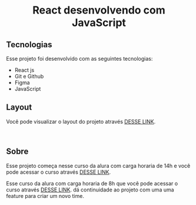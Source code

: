 <h1 align="center"> React desenvolvendo com JavaScript </h1>

##  Tecnologias

Esse projeto foi desenvolvido com as seguintes tecnologias:

- React js
- Git e Github
- Figma
- JavaScript

##  Layout

Você pode visualizar o layout do projeto através [DESSE LINK](https://www.figma.com/file/T6BLI1HfB81eYOiVgpqQz7/Projeto-Intro-ao-React?type=design&node-id=134-128&mode=design&t=kWJZxM2K5B6P94wQ-0). 

<br>


## Sobre
Esse projeto começa nesse curso da alura com carga horaria de 14h e você pode acessar o curso através [DESSE LINK](https://cursos.alura.com.br/course/react-desenvolvendo-javascript). 

Esse curso da alura com carga horaria de 8h que você pode acessar o curso através [DESSE LINK](https://cursos.alura.com.br/course/react-componentes-funcionam). dá continuidade ao projeto com uma uma feature para criar um novo time.

